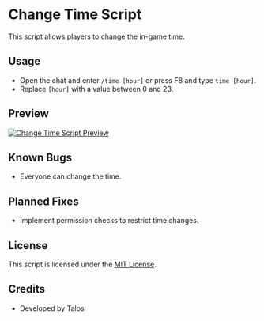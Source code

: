 # Change Time Script

This script allows players to change the in-game time.

## Usage

- Open the chat and enter `/time [hour]` or press F8 and type `time [hour]`.
- Replace `[hour]` with a value between 0 and 23.

## Preview

[![Change Time Script Preview](https://streamable.com/uzbbqk)](https://streamable.com/uzbbqk)

## Known Bugs

- Everyone can change the time.

## Planned Fixes

- Implement permission checks to restrict time changes.

## License

This script is licensed under the [MIT License](LICENSE.md).

## Credits

- Developed by Talos
